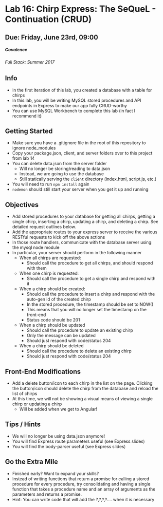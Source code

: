 # Lab 16: Chirp Express: The SeQueL - Continuation (CRUD)
## Due: Friday, June 23rd, 09:00
##### Covalence
###### Full Stack: Summer 2017

## Info
* In the first iteration of this lab, you created a database with a table for chirps
* In this lab, you will be writing MySQL stored procedures and API endpoints in Express to make our app fully CRUD-worthy
* You can use MySQL Workbench to complete this lab (in fact I recommend it)

## Getting Started
* Make sure you have a .gitignore file in the root of this repository to ignore node_modules
* Copy your package.json, client, and server folders over to this project from lab 14
* You can delete data.json from the server folder
    * Will no longer be storing/reading to data.json
    * Instead, we are going to use the database
    * Still statically serving the `client` directory (index.html, script.js, etc.)
* You will need to run `npm install` again
* `nodemon` should still start your server when you get it up and running

## Objectives
* Add stored procedures to your database for getting all chirps, getting a single chirp, inserting a chirp, updating a chirp, and deleting a chirp. See detailed request outlines below.
* Add the appropriate routes to your express server to receive the various RESTful requests to kick off the above actions
* In those route handlers, communicate with the database server using the mysql node module
* In particular, your server should perform in the following manner
    * When all chirps are requested:
        * Should call the procedure to get all chirps, and should respond with them
    * When one chirp is requested:
        * Should call the procedure to get a single chirp and respond with it
    * When a chirp should be created:
        * Should call the procedure to insert a chirp and respond with the auto-gen id of the created chirp
        * In the stored procedure, the timestamp should be set to NOW()
        * This means that you will no longer set the timestamp on the front-end
        * Status code should be 201
    * When a chirp should be updated
        * Should call the procedure to update an existing chirp
        * Only the message can be updated
        * Should just respond with code/status 204
    * When a chirp should be deleted
        * Should call the procedure to delete an existing chirp
        * Should just respond with code/status 204

## Front-End Modifications
* Add a delete button/icon to each chirp in the list on the page. Clicking the button/icon should delete the chirp from the database and reload the list of chirps
* At this time, we will not be showing a visual means of viewing a single chirp or updating a chirp
    * Will be added when we get to Angular!

## Tips / Hints
* We will no longer be using data.json anymore!
* You will find Express route parameters useful (see Express slides)
* You will find the body-parser useful (see Express slides)

## Go the Extra Mile
* Finished early? Want to expand your skills?
* Instead of writing functions that return a promise for calling a stored procedure for every procedure, try consolidating and having a single function that takes a procedure name and an array of arguments as the parameters and returns a promise.
* Hint: You can write code that will add the ?,?,?,?.... when it is necessary